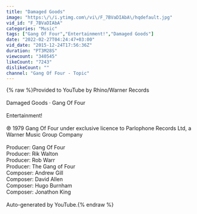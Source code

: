 ```yaml
---
title: "Damaged Goods"
image: "https:\/\/i.ytimg.com\/vi\/F_7BVaDIAbA\/hqdefault.jpg"
vid_id: "F_7BVaDIAbA"
categories: "Music"
tags: ["Gang Of Four","Entertainment!","Damaged Goods"]
date: "2022-02-27T04:24:47+03:00"
vid_date: "2015-12-24T17:56:36Z"
duration: "PT3M28S"
viewcount: "340545"
likeCount: "7243"
dislikeCount: ""
channel: "Gang Of Four - Topic"
---
```

{% raw %}Provided to YouTube by Rhino/Warner Records<br /><br />Damaged Goods · Gang Of Four<br /><br />Entertainment!<br /><br />℗ 1979 Gang Of Four under exclusive licence to Parlophone Records Ltd, a Warner Music Group Company<br /><br />Producer: Gang Of Four<br />Producer: Rik Walton<br />Producer: Rob Warr<br />Producer: The Gang of Four<br />Composer: Andrew Gill<br />Composer: David Allen<br />Composer: Hugo Burnham<br />Composer: Jonathon King<br /><br />Auto-generated by YouTube.{% endraw %}
